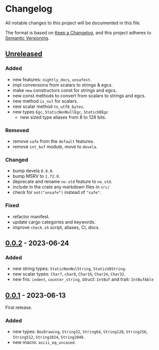 # Changelog

All notable changes to this project will be documented in this file.

The format is based on [Keep a Changelog], and this project adheres to
[Semantic Versioning].

## [Unreleased]

### Added
- new features: `nightly_docs`, `unsafest`.
- impl conversions from scalars to strings & egcs.
- make `new` constructors const for strings and egcs.
- new const methods to convert from scalars to strings and egcs.
- new method `is_nul` for scalars.
- new scalar method `to_utf8_bytes`.
- new types `Egc`, `StaticNonNullEgc`, `StaticU8Egc`
    - new sized type aliases from 8 to 128 bits.

### Removed
- remove `safe` from the `default` features.
- remove `int_buf` module, move to `devela`.

### Changed
- bump devela `0.8.0`.
- bump MSRV to `1.72.0`.
- deprecate and rename `no-std` feature to `no_std`.
- include in the crate any markdown files in `src/`
- check for `not("unsafe")` instead of `"safe"`.

### Fixed
- refactor manifest.
- update cargo categories and keywords.
- improve `check.sh` script, aliases, CI, docs.

## [0.0.2] - 2023-06-24

### Added
- new string types: `StaticNonNulString`, `StaticU8String`.
- new scalar types: `Char7`, `char8`, `Char16`, `Char24`, `Char32`.
- new fns: `indent`, `counter_string`, struct: `IntBuf` and trait: `IntBufAble`

## [0.0.1] - 2023-06-13

First release.

### Added
- new types: `BoxDrawing`, `String32`, `String64`, `String128`, `String256`, `String512`, `String1024`, `String2048`.
- new macro: `ascii_eq_uncased`.


[unreleased]: https://github.com/andamira/textos/compare/v0.0.2...HEAD
[0.0.2]: https://github.com/andamira/textos/releases/tag/v0.0.2
[0.0.1]: https://github.com/andamira/textos/releases/tag/v0.0.1

[Keep a Changelog]: https://keepachangelog.com/en/1.0.0/
[Semantic Versioning]: https://semver.org/spec/v2.0.0.html
